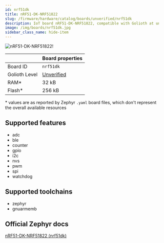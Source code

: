 ```yaml
---
id: nrf51dk
title: nRF51-DK-NRF51822
slug: /firmware/hardware/catalog/boards/unverified/nrf51dk
description: IoT board nRF51-DK-NRF51822, compatible with Golioth at unverified level.
image: /img/boards/nrf51dk.jpg
sidebar_class_name: hide-item
---
```


[//]: # (This is an auto-generated file, do not edit! Changes to it will be lost upon re-generation)

![nRF51-DK-NRF51822!](/img/boards/nrf51dk.jpg "nRF51-DK-NRF51822")

|                | Board properties     |
| -------------  | -------------------- |
| Board ID       | `nrf51dk` |
| Golioth Level  | [Unverified](/firmware/hardware#unverified-boards) |
| RAM*           | 32 kB |
| Flash*         | 256 kB |

\* values are as reported by Zephyr `.yaml` board files, which don't represent the overall available resources



## Supported features

* adc
* ble
* counter
* gpio
* i2c
* nvs
* pwm
* spi
* watchdog

## Supported toolchains

* zephyr
* gnuarmemb

## Official Zephyr docs

[nRF51-DK-NRF51822 (nrf51dk)](https://docs.zephyrproject.org/latest/boards/nordic/nrf51dk/doc/index.html)
